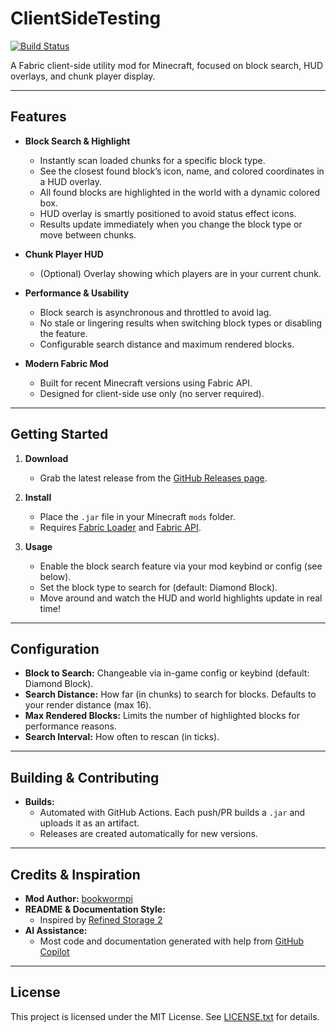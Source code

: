 # ClientSideTesting

[![Build Status](https://github.com/bookwormpi/ClientSideTesting/actions/workflows/build.yml/badge.svg)](https://github.com/bookwormpi/ClientSideTesting/actions/workflows/build.yml)

A Fabric client-side utility mod for Minecraft, focused on block search, HUD overlays, and chunk player display.

---

## Features

- **Block Search & Highlight**
  - Instantly scan loaded chunks for a specific block type.
  - See the closest found block’s icon, name, and colored coordinates in a HUD overlay.
  - All found blocks are highlighted in the world with a dynamic colored box.
  - HUD overlay is smartly positioned to avoid status effect icons.
  - Results update immediately when you change the block type or move between chunks.

- **Chunk Player HUD**
  - (Optional) Overlay showing which players are in your current chunk.

- **Performance & Usability**
  - Block search is asynchronous and throttled to avoid lag.
  - No stale or lingering results when switching block types or disabling the feature.
  - Configurable search distance and maximum rendered blocks.

- **Modern Fabric Mod**
  - Built for recent Minecraft versions using Fabric API.
  - Designed for client-side use only (no server required).

---

## Getting Started

1. **Download**
   - Grab the latest release from the [GitHub Releases page](../../releases).

2. **Install**
   - Place the `.jar` file in your Minecraft `mods` folder.
   - Requires [Fabric Loader](https://fabricmc.net/use/) and [Fabric API](https://modrinth.com/mod/fabric-api).

3. **Usage**
   - Enable the block search feature via your mod keybind or config (see below).
   - Set the block type to search for (default: Diamond Block).
   - Move around and watch the HUD and world highlights update in real time!

---

## Configuration

- **Block to Search:** Changeable via in-game config or keybind (default: Diamond Block).
- **Search Distance:** How far (in chunks) to search for blocks. Defaults to your render distance (max 16).
- **Max Rendered Blocks:** Limits the number of highlighted blocks for performance reasons.
- **Search Interval:** How often to rescan (in ticks).

---

## Building & Contributing

- **Builds:**
  - Automated with GitHub Actions. Each push/PR builds a `.jar` and uploads it as an artifact.
  - Releases are created automatically for new versions.

---

## Credits & Inspiration

- **Mod Author:** [bookwormpi](https://github.com/bookwormpi)
- **README & Documentation Style:**
  - Inspired by [Refined Storage 2](https://github.com/refinedmods/refinedstorage2)
- **AI Assistance:**
  - Most code and documentation generated with help from [GitHub Copilot](https://github.com/features/copilot)

---

## License

This project is licensed under the MIT License. See [LICENSE.txt](LICENSE.txt) for details.
